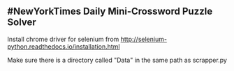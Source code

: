 #NewYorkTimes Daily Mini-Crossword Puzzle Solver
-----------------------------------------------
Install chrome driver for selenium from http://selenium-python.readthedocs.io/installation.html

Make sure there is a directory called "Data" in the same path as scrapper.py
